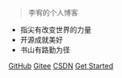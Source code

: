 <!-- _coverpage.md -->

> 李宥的个人博客

- 指尖有改变世界的力量
- 开源成就美好
- 书山有路勤为径

[GitHub](https://github.com/bluecusliyou/TechLearn)
[Gitee](https://gitee.com/bluecusliyou/TechLearn)
[CSDN](https://blog.csdn.net/liyou123456789)
[Get Started](/README.md)
